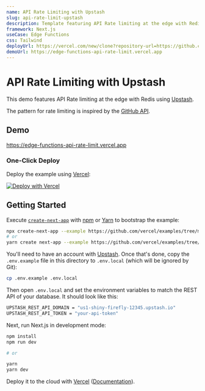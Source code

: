 ```yaml
---
name: API Rate Limiting with Upstash
slug: api-rate-limit-upstash
description: Template featuring API Rate limiting at the edge with Redis using Upstash.
framework: Next.js
useCase: Edge Functions
css: Tailwind
deployUrl: https://vercel.com/new/clone?repository-url=https://github.com/vercel/examples/tree/main/edge-functions/api-rate-limit&env=UPSTASH_REST_API_DOMAIN,UPSTASH_REST_API_TOKEN&project-name=api-rate-limit-upstash&repository-name=api-rate-limit-upstash
demoUrl: https://edge-functions-api-rate-limit.vercel.app
---
```


# API Rate Limiting with Upstash

This demo features API Rate limiting at the edge with Redis using [Upstash](https://upstash.com/).

The pattern for rate limiting is inspired by the [GitHub API](https://docs.github.com/en/rest/overview/resources-in-the-rest-api#rate-limiting).

## Demo

https://edge-functions-api-rate-limit.vercel.app

### One-Click Deploy

Deploy the example using [Vercel](https://vercel.com?utm_source=github&utm_medium=readme):

[![Deploy with Vercel](https://vercel.com/button)](https://vercel.com/new/clone?repository-url=https://github.com/vercel/examples/tree/main/edge-functions/api-rate-limit&env=UPSTASH_REST_API_DOMAIN,UPSTASH_REST_API_TOKEN&project-name=api-rate-limit-upstash&repository-name=api-rate-limit-upstash)

## Getting Started

Execute [`create-next-app`](https://github.com/vercel/next.js/tree/canary/packages/create-next-app) with [npm](https://docs.npmjs.com/cli/init) or [Yarn](https://yarnpkg.com/lang/en/docs/cli/create/) to bootstrap the example:

```bash
npx create-next-app --example https://github.com/vercel/examples/tree/main/edge-functions/api-rate-limit api-rate-limit
# or
yarn create next-app --example https://github.com/vercel/examples/tree/main/edge-functions/api-rate-limit api-rate-limit
```

You'll need to have an account with [Upstash](https://upstash.com/). Once that's done, copy the `.env.example` file in this directory to `.env.local` (which will be ignored by Git):

```bash
cp .env.example .env.local
```

Then open `.env.local` and set the environment variables to match the REST API of your database. It should look like this:

```bash
UPSTASH_REST_API_DOMAIN = "us1-shiny-firefly-12345.upstash.io"
UPSTASH_REST_API_TOKEN = "your-api-token"
```

Next, run Next.js in development mode:

```bash
npm install
npm run dev

# or

yarn
yarn dev
```

Deploy it to the cloud with [Vercel](https://vercel.com/new?utm_source=github&utm_medium=readme&utm_campaign=edge-middleware-eap) ([Documentation](https://nextjs.org/docs/deployment)).
